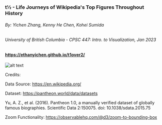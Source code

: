 ### t½ - Life Journeys of Wikipedia's Top Figures Throughout History
 ###### By: Yichen Zhang, Kenny He Chen, Kohei Sumida
  ###### University of British Columbia - CPSC 447: Intro. to Visualization, Jan 2023

#### https://ethanyichen.github.io/t1over2/

![alt text](https://github.com/ethanyichen/t1over2.github.io/blob/main/readMeThumbNail.png)

Credits:

Data Source: https://en.wikipedia.org/

Dataset:
https://pantheon.world/data/datasets

Yu, A. Z., et al. (2016). Pantheon 1.0, a manually verified dataset of globally famous biographies. Scientific Data 2:150075. doi: 10.1038/sdata.2015.75

Zoom Functionality: https://observablehq.com/@d3/zoom-to-bounding-box
